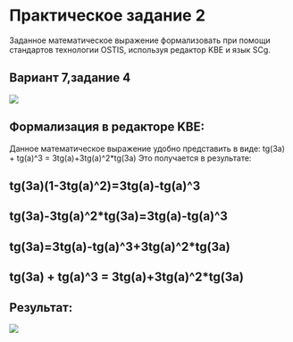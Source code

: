 <h1>Практическое задание 2</h1>
Заданное математическое выражение формализовать при помощи стандартов технологии OSTIS, используя редактор KBE и язык SCg.
<h2>Вариант 7,задание 4</h2>
<img src = https://github.com/iit-22170x/RPIIS/blob/%D0%93%D1%80%D0%B8%D0%BD%D1%8C_%D0%9D_%D0%90/sem2/PW2/car/2023-03-12%20(7).png>
<h2>Формализация в редакторе KBE:</h2>
Данное математическое выражение удобно представить в виде: tg(3a) + tg(a)^3 = 3tg(a)+3tg(a)^2*tg(3a)
Это получается в результате:
<h2>tg(3a)(1-3tg(a)^2)=3tg(a)-tg(a)^3</h2>
<h2>tg(3a)-3tg(a)^2*tg(3a)=3tg(a)-tg(a)^3</h2>
<h2>tg(3a)=3tg(a)-tg(a)^3+3tg(a)^2*tg(3a)</h2>
<h2>tg(3a) + tg(a)^3 = 3tg(a)+3tg(a)^2*tg(3a)</h2>
<h2>Результат:</h2>
<img src = https://github.com/iit-22170x/RPIIS/blob/%D0%93%D1%80%D0%B8%D0%BD%D1%8C_%D0%9D_%D0%90/sem2/PW2/car/2023-03-20%20(2).png>